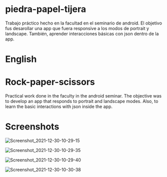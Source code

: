 # piedra-papel-tijera

Trabajo práctico hecho en la facultad en el seminario de android.
El objetivo fus desarollar una app que fuera responsive a los modos de portrait y landscape. También, aprender interacciones básicas con json dentro de la app.

# English
# Rock-paper-scissors

Practical work done in the faculty in the android seminar.
The objective was to develop an app that responds to portrait and landscape modes. Also, to learn the basic interactions with json inside the app.

# Screenshots

![Screenshot_2021-12-30-10-29-15](https://user-images.githubusercontent.com/38327663/147756902-86e6ce1f-de7a-47a8-a5e5-6ae8affd70de.png)

![Screenshot_2021-12-30-10-29-35](https://user-images.githubusercontent.com/38327663/147756907-d1c58e79-27ae-4831-8119-e9812022f361.png)

![Screenshot_2021-12-30-10-29-40](https://user-images.githubusercontent.com/38327663/147756914-ab96869d-2a2b-4b04-93e8-9c498dac74ca.png)

![Screenshot_2021-12-30-10-30-38](https://user-images.githubusercontent.com/38327663/147756920-fb3cec17-0758-4ed6-8577-3d54ad2f411e.png)
